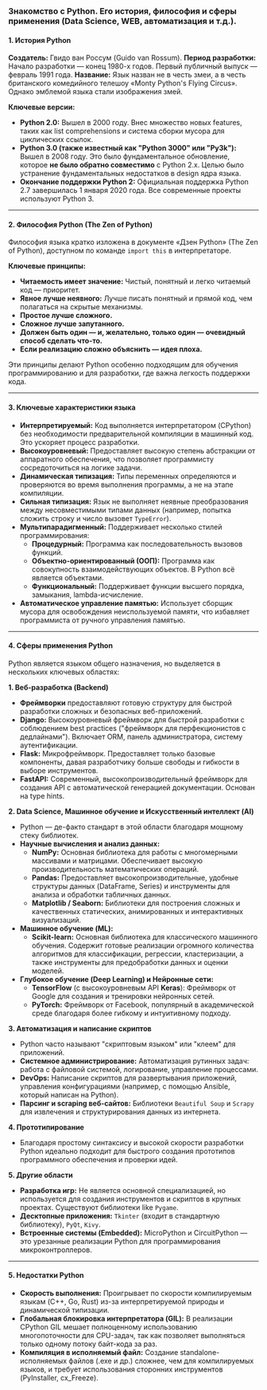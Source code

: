 ### **Знакомство с Python. Его история, философия и сферы применения (Data Science, WEB, автоматизация и т.д.).**
#### **1. История Python**

**Создатель:** Гвидо ван Россум (Guido van Rossum).
**Период разработки:** Начало разработки — конец 1980-х годов. Первый публичный выпуск — февраль 1991 года.
**Название:** Язык назван не в честь змеи, а в честь британского комедийного телешоу «Monty Python's Flying Circus». Однако эмблемой языка стали изображения змей.

**Ключевые версии:**
*   **Python 2.0:** Вышел в 2000 году. Внес множество новых features, таких как list comprehensions и система сборки мусора для циклических ссылок.
*   **Python 3.0 (также известный как "Python 3000" или "Py3k"):** Вышел в 2008 году. Это было фундаментальное обновление, которое **не было обратно совместимо** с Python 2.x. Целью было устранение фундаментальных недостатков в design ядра языка.
*   **Окончание поддержки Python 2:** Официальная поддержка Python 2.7 завершилась 1 января 2020 года. Все современные проекты используют Python 3.

---

#### **2. Философия Python (The Zen of Python)**

Философия языка кратко изложена в документе «Дзен Python» (The Zen of Python), доступном по команде `import this` в интерпретаторе.

**Ключевые принципы:**
*   **Читаемость имеет значение:** Чистый, понятный и легко читаемый код — приоритет.
*   **Явное лучше неявного:** Лучше писать понятный и прямой код, чем полагаться на скрытые механизмы.
*   **Простое лучше сложного.**
*   **Сложное лучше запутанного.**
*   **Должен быть один — и, желательно, только один — очевидный способ сделать что-то.**
*   **Если реализацию сложно объяснить — идея плоха.**

Эти принципы делают Python особенно подходящим для обучения программированию и для разработки, где важна легкость поддержки кода.

---

#### **3. Ключевые характеристики языка**

*   **Интерпретируемый:** Код выполняется интерпретатором (CPython) без необходимости предварительной компиляции в машинный код. Это ускоряет процесс разработки.
*   **Высокоуровневый:** Предоставляет высокую степень абстракции от аппаратного обеспечения, что позволяет программисту сосредоточиться на логике задачи.
*   **Динамическая типизация:** Типы переменных определяются и проверяются во время выполнения программы, а не на этапе компиляции.
*   **Сильная типизация:** Язык не выполняет неявные преобразования между несовместимыми типами данных (например, попытка сложить строку и число вызовет `TypeError`).
*   **Мультипарадигменный:** Поддерживает несколько стилей программирования:
    *   **Процедурный:** Программа как последовательность вызовов функций.
    *   **Объектно-ориентированный (ООП):** Программа как совокупность взаимодействующих объектов. В Python всё является объектами.
    *   **Функциональный:** Поддерживает функции высшего порядка, замыкания, lambda-исчисление.
*   **Автоматическое управление памятью:** Использует сборщик мусора для освобождения неиспользуемой памяти, что избавляет программиста от ручного управления памятью.

---

#### **4. Сферы применения Python**

Python является языком общего назначения, но выделяется в нескольких ключевых областях:

**1. Веб-разработка (Backend)**
*   **Фреймворки** предоставляют готовую структуру для быстрой разработки сложных и безопасных веб-приложений.
*   **Django:** Высокоуровневый фреймворк для быстрой разработки с соблюдением best practices ("фреймворк для перфекционистов с дедлайнами"). Включает ORM, панель администратора, систему аутентификации.
*   **Flask:** Микрофреймворк. Предоставляет только базовые компоненты, давая разработчику больше свободы и гибкости в выборе инструментов.
*   **FastAPI:** Современный, высокопроизводительный фреймворк для создания API с автоматической генерацией документации. Основан на type hints.

**2. Data Science, Машинное обучение и Искусственный интеллект (AI)**
*   Python — де-факто стандарт в этой области благодаря мощному стеку библиотек.
*   **Научные вычисления и анализ данных:**
    *   **NumPy:** Основная библиотека для работы с многомерными массивами и матрицами. Обеспечивает высокую производительность математических операций.
    *   **Pandas:** Предоставляет высокопроизводительные, удобные структуры данных (DataFrame, Series) и инструменты для анализа и обработки табличных данных.
    *   **Matplotlib / Seaborn:** Библиотеки для построения сложных и качественных статических, анимированных и интерактивных визуализаций.
*   **Машинное обучение (ML):**
    *   **Scikit-learn:** Основная библиотека для классического машинного обучения. Содержит готовые реализации огромного количества алгоритмов для классификации, регрессии, кластеризации, а также инструменты для предобработки данных и оценки моделей.
*   **Глубокое обучение (Deep Learning) и Нейронные сети:**
    *   **TensorFlow** (с высокоуровневым API **Keras**): Фреймворк от Google для создания и тренировки нейронных сетей.
    *   **PyTorch:** Фреймворк от Facebook, популярный в академической среде благодаря более гибкому и интуитивному подходу.

**3. Автоматизация и написание скриптов**
*   Python часто называют "скриптовым языком" или "клеем" для приложений.
*   **Системное администрирование:** Автоматизация рутинных задач: работа с файловой системой, логирование, управление процессами.
*   **DevOps:** Написание скриптов для развертывания приложений, управления конфигурациями (например, с помощью Ansible, который написан на Python).
*   **Парсинг и scraping веб-сайтов:** Библиотеки `Beautiful Soup` и `Scrapy` для извлечения и структурирования данных из интернета.

**4. Прототипирование**
*   Благодаря простому синтаксису и высокой скорости разработки Python идеально подходит для быстрого создания прототипов программного обеспечения и проверки идей.

**5. Другие области**
*   **Разработка игр:** Не является основной специализацией, но используется для создания инструментов и скриптов в крупных проектах. Существуют библиотеки like `Pygame`.
*   **Десктопные приложения:** `Tkinter` (входит в стандартную библиотеку), `PyQt`, `Kivy`.
*   **Встроенные системы (Embedded):** MicroPython и CircuitPython — это урезанные реализации Python для программирования микроконтроллеров.

---

#### **5. Недостатки Python**

*   **Скорость выполнения:** Проигрывает по скорости компилируемым языкам (C++, Go, Rust) из-за интерпретируемой природы и динамической типизации.
*   **Глобальная блокировка интерпретатора (GIL):** В реализации CPython GIL мешает полноценному использованию многопоточности для CPU-задач, так как позволяет выполняться только одному потоку байт-кода за раз.
*   **Компиляция в исполняемый файл:** Создание standalone-исполняемых файлов (.exe и др.) сложнее, чем для компилируемых языков, и требует использования сторонних инструментов (PyInstaller, cx_Freeze).